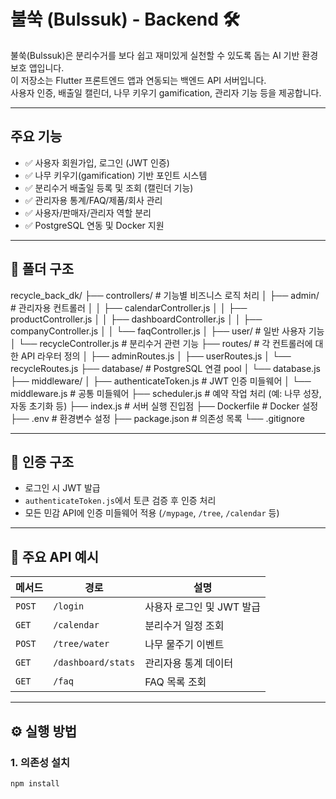 # 불쑥 (Bulssuk) - Backend 🛠

불쑥(Bulssuk)은 분리수거를 보다 쉽고 재미있게 실천할 수 있도록 돕는 AI 기반 환경 보호 앱입니다.  
이 저장소는 Flutter 프론트엔드 앱과 연동되는 백엔드 API 서버입니다.  
사용자 인증, 배출일 캘린더, 나무 키우기 gamification, 관리자 기능 등을 제공합니다.

---

## 주요 기능

- ✅ 사용자 회원가입, 로그인 (JWT 인증)
- ✅ 나무 키우기(gamification) 기반 포인트 시스템
- ✅ 분리수거 배출일 등록 및 조회 (캘린더 기능)
- ✅ 관리자용 통계/FAQ/제품/회사 관리
- ✅ 사용자/판매자/관리자 역할 분리
- ✅ PostgreSQL 연동 및 Docker 지원

---

## 📁 폴더 구조
recycle_back_dk/
├── controllers/              # 기능별 비즈니스 로직 처리
│   ├── admin/                # 관리자용 컨트롤러
│   │   ├── calendarController.js
│   │   ├── productController.js
│   │   ├── dashboardController.js
│   │   ├── companyController.js
│   │   └── faqController.js
│   ├── user/                 # 일반 사용자 기능
│   └── recycleController.js  # 분리수거 관련 기능
├── routes/                   # 각 컨트롤러에 대한 API 라우터 정의
│   ├── adminRoutes.js
│   ├── userRoutes.js
│   └── recycleRoutes.js
├── database/                 # PostgreSQL 연결 pool
│   └── database.js
├── middleware/
│   ├── authenticateToken.js  # JWT 인증 미들웨어
│   └── middleware.js         # 공통 미들웨어
├── scheduler.js              # 예약 작업 처리 (예: 나무 성장, 자동 초기화 등)
├── index.js                  # 서버 실행 진입점
├── Dockerfile                # Docker 설정
├── .env                      # 환경변수 설정
├── package.json              # 의존성 목록
└── .gitignore

---

## 🔐 인증 구조

- 로그인 시 JWT 발급
- `authenticateToken.js`에서 토큰 검증 후 인증 처리
- 모든 민감 API에 인증 미들웨어 적용 (`/mypage`, `/tree`, `/calendar` 등)

---

## 🔗 주요 API 예시

| 메서드 | 경로 | 설명 |
|--------|------|------|
| `POST` | `/login` | 사용자 로그인 및 JWT 발급 |
| `GET`  | `/calendar` | 분리수거 일정 조회 |
| `POST` | `/tree/water` | 나무 물주기 이벤트 |
| `GET`  | `/dashboard/stats` | 관리자용 통계 데이터 |
| `GET`  | `/faq` | FAQ 목록 조회 |

---

## ⚙️ 실행 방법

### 1. 의존성 설치
```bash
npm install
